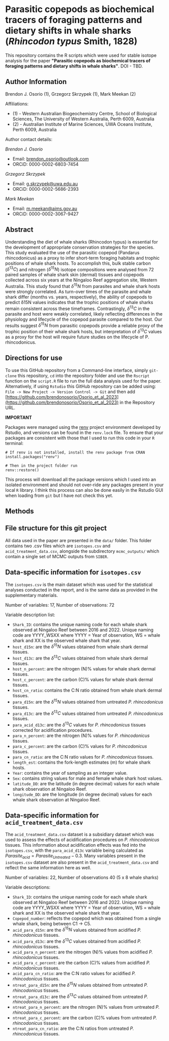 # Parasitic copepods as biochemical tracers of foraging patterns and dietary shifts in whale sharks (*Rhincodon typus* Smith, 1828)

This repository contains the R scripts which were used for stable isotope analysis for the paper **"Parasitic copepods as biochemical tracers of foraging patterns and dietary shifts in whale sharks"**.
DOI - TBD.

## Author Information
Brendon J. Osorio (1), Grzegorz Skrzypek (1), Mark Meekan (2)

Affiliations:
* (1) - Western Australian Biogeochemistry Centre, School of Biological Sciences, The University of Western Australia, Perth 6009, Australia 
* (2) - Australian Institute of Marine Sciences, UWA Oceans Institute, Perth 6009, Australia

Author contact details:

*Brendon J. Osorio*
* Email: brendon_osorio@outlook.com
* ORCiD: 0000-0002-6803-7454

*Grzegorz Skrzypek*
* Email: g.skrzypek@uwa.edu.au
* ORCiD: 0000-0002-5686-2393

*Mark Meekan*
* Email: m.meekan@aims.gov.au
* ORCiD: 0000-0002-3067-9427

## Abstract
Understanding the diet of whale sharks (Rhincodon typus) is essential for the development of appropriate conservation strategies for the species. This study evaluated the use of the parasitic copepod (Pandarus rhincodonicus) as a proxy to infer short-term foraging habitats and trophic positions of whale shark hosts. To accomplish this, bulk stable carbon ($\delta^{13}C$) and nitrogen ($\delta^{15}N$) isotope compositions were analysed from 72 paired samples of whale shark skin (dermal) tissues and copepods collected across six years at the Ningaloo Reef aggregation site, Western Australia. This study found that $\delta^{15}N$ from parasites and whale shark hosts were strongly correlated. As turn-over times of the parasite and whale shark differ (months vs. years, respectively), the ability of copepods to predict δ15N values indicates that the trophic positions of whale sharks remain consistent across these timeframes. Contrastingly, $\delta^{13}C$ in the parasite and host were weakly correlated, likely reflecting differences in the physiology and lifecycle of the copepod parasite compared to the host. Our results suggest $\delta^{15}N$ from parasitic copepods provide a reliable proxy of the trophic position of their whale shark hosts, but interpretation of $\delta^{13}C$ values as a proxy for the host will require future studies on the lifecycle of P. rhincodonicus.

## Directions for use

To use this GitHub repository from a Command-line interface, simply `git-clone` this repository, `cd` into the repository folder  and use the `Rscript` function on the `script.R` file to run the full data analysis used for the paper.
Alternatively, if using `Rstudio` this GitHub repository can be added using: `File -> New Project -> Version Control -> Git` and then add [https://github.com/brendonosorio/Osorio_et_al_2023](https://github.com/brendonosorio/Osorio_et_al_2023) in the Repository URL.

**IMPORTANT**

Packages were managed using the [renv](https://rstudio.github.io/renv/index.html) project environment developed by Rstudio, and versions can be found in the `renv.lock` file. To ensure that your packages are consistent with those that I used to run this code in your `R` terminal:

```
# If renv is not installed, install the renv package from CRAN
install.packages("renv")

# Then in the project folder run
renv::restore()
```

This process will download all the package versions which I used into an isolated environment and should not over-ride any packages present in your local `R` library.
I think this process can also be done easily in the Rstudio GUI when loading from `git` but I have not check this yet.

## Methods

## File structure for this git project
All data used in the paper are presented in the `data/` folder. 
This folder contains two .csv files which are `isotopes.csv` and `acid_treatment_data.csv`, alongside the subdirectory `mcmc_outputs/` which contain a single set of MCMC outputs from `SIBER`.

## Data-specific information for `isotopes.csv`
The `isotopes.csv` is the main dataset which was used for the statistical analyses conducted in the report, and is the same data as provided in the supplementary materials.

Number of variables: 17, Number of observations: 72

Variable description list:
* `Shark_ID`: contains the unique naming code for each whale shark observed at Ningaloo Reef between 2016 and 2022. Unique naming code are YYYY_WSXX where YYYY = Year of observation, WS = whale shark and XX is the observed whale shark that year.
* `host_d15n`: are the $\delta^{15}N$ values obtained from whale shark dermal tissues.
* `host_d13c`: are the $\delta^{13}C$ values obtained from whale shark dermal tissues.
* `host_n_percent`: are the nitrogen (N)% values for whale shark dermal tissues.
* `host_c_percent`: are the carbon (C)% values for whale shark dermal tissues.
* `host_cn_ratio`: contains the C:N ratio obtained from whale shark dermal tissues.
* `para_d15n`: are the $\delta^{15}N$ values obtained from untreated *P. rhincodonicus* tissues.
* `para_d13c`: are the $\delta^{13}C$ values obtained from untreated *P. rhincodonicus* tissues.
* `para_acid_d13c`: are the $\delta^{13}C$ values for *P. rhincodonicus* tissues corrected for acidification procedures.
* `para_n_percent`: are the nitrogen (N)% values for *P. rhincodonicus* tissues.
* `para_c_percent`: are the carbon (C)% values for *P. rhincodonicus* tissues.
* `para_cn_ratio`: are the C:N ratio values for *P. rhincodonicus* tissues.
* `length_est`: contains the fork-length estimates (m) for whale shark hosts.
* `Year`: contains the year of sampling as an integer value.
* `Sex`: contains string values for male and female whale shark host values.
* `latitude_DD`: are the latitude (in degree decimal) values for each whale shark observation at Ningaloo Reef.
* `longitude_DD`: are the longitude (in degree decimal) values for each whale shark observation at Ningaloo Reef.

## Data-specific information for `acid_treatment_data.csv`
The `acid_treatment_data.csv` dataset is a subsidiary dataset which was used to assess the effects of acidification procedures on *P. rhincodonicus* tissues.
This information about acidification effects was fed into the `isotopes.csv`, with the `para_acid_d13c` variable being calculated as $Parasite_{acid} = Parasite_{Untreated} - 0.3$. Many variables present in the `isotopes.csv` dataset are also present in the `acid_treatment_data.csv` and reflect the same information here as well.

Number of variables: 22, Number of observations 40 (5 x 8 whale sharks)

Variable descriptions:
* `Shark_ID`: contains the unique naming code for each whale shark observed at Ningaloo Reef between 2016 and 2022. Unique naming code are YYYY_WSXX where YYYY = Year of observation, WS = whale shark and XX is the observed whale shark that year.
* `Copepod_number`: reflects the copepod which was obtained from a single whale shark, being between C1 -> C5.
* `acid_para_d15n`: are the $\delta^{15}N$ values obtained from acidified *P. rhincodonicus* tissues.
* `acid_para_d13c`: are the $\delta^{13}C$ values obtained from acidified *P. rhincodonicus* tissues.
* `acid_para_n_percent`: are the nitrogen (N)% values from acidified *P. rhincodonicus* tissues.
* `acid_para_c_percent`: are the carbon (C)% values from acidified *P. rhincodonicus* tissues.
* `acid_para_cn_ratio`: are the C:N ratio values for acidified *P. rhincodonicus* tissues.
* `ntreat_para_d15n`: are the $\delta^{15}N$ values obtained from untreated *P. rhincodonicus* tissues.
* `ntreat_para_d13c`: are the $\delta^{13}C$ values obtained from untreated *P. rhincodonicus* tissues.
* `ntreat_para_n_percent`: are the nitrogen (N)% values from untreated *P. rhincodonicus* tissues.
* `ntreat_para_c_percent`: are the carbon (C)% values from untreated *P. rhincodonicus* tissues.
* `ntreat_para_cn_ratio`: are the C:N ratios from untreated *P. rhincodonicus* tissues.
